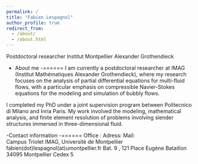 ```yaml
---
permalink: /
title: "Fabien Lespagnol"
author_profile: true
redirect_from: 
  - /about/
  - /about.html
---
```


Postdoctoral researcher
Institut Montpellier Alexander Grothendieck

- About me
-======
I am currently a postdoctoral researcher at IMAG (Institut Mathématiques Alexander Grothendieck), where my research focuses on the analysis of partial differential equations for multi-fluid flows, with a particular emphasis on compressible Navier-Stokes equations for the modeling and simulation of bubbly flows.

I completed my PhD under a joint supervision program between Politecnico di Milano and Inria Paris. My work involved the modeling, mathematical analysis, and finite element resolution of problems involving slender structures immersed in three-dimensional fluid.

-Contact information 
-======
Office :            Adress:                                               Mail:  
Campus Triolet      IMAG, Université de Montpellier                       fabien(dot)lespagnol(at)umontpellier.fr
Bat. 9 , 121        Place Eugène Bataillon 34095 Montpellier Cedex 5       


